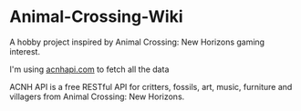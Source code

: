 # Animal-Crossing-Wiki

A hobby project inspired by Animal Crossing: New Horizons gaming interest.

I'm using [acnhapi.com](https://acnhapi.com/) to fetch all the data

ACNH API is a free RESTful API for critters, fossils, art, music, furniture and villagers from Animal Crossing: New Horizons.
